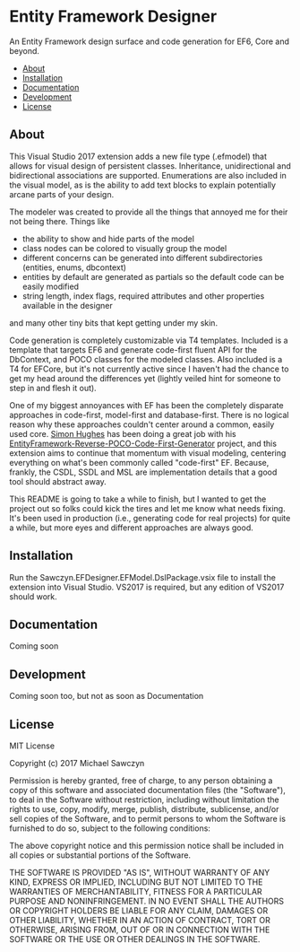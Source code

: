 # Entity Framework Designer
An Entity Framework design surface and code generation for EF6, Core and beyond.

- [About](#about)
- [Installation](#installation)
- [Documentation](#documentation)
- [Development](#development)
- [License](#licence)

## About
This Visual Studio 2017 extension adds a new file type (.efmodel) that allows for visual design of persistent classes. Inheritance, unidirectional and bidirectional associations are supported.
Enumerations are also included in the visual model, as is the ability to add text blocks to explain potentially arcane
parts of your design.

The modeler was created to provide all the things that annoyed me for their not being there. Things like 
- the ability to show and hide parts of the model
- class nodes can be colored to visually group the model
- different concerns can be generated into different subdirectories (entities, enums, dbcontext)
- entities by default are generated as partials so the default code can be easily modified
- string length, index flags, required attributes and other properties available in the designer

and many other tiny bits that kept getting under my skin.

Code generation is completely customizable via T4 templates. Included is a template that targets EF6 and generate code-first fluent API for the DbContext, and POCO classes for the modeled classes.
Also included is a T4 for EFCore, but it's not currently active since I haven't had the chance to get my head around the differences yet (lightly veiled hint for someone to step in and flesh it out).

One of my biggest annoyances with EF has been the completely disparate approaches in code-first, model-first and database-first. There is no logical reason why these approaches couldn't center
around a common, easily used core. [Simon Hughes](#https://github.com/sjh37) has been doing a great job with his [EntityFramework-Reverse-POCO-Code-First-Generator](#https://github.com/sjh37/EntityFramework-Reverse-POCO-Code-First-Generator) project,
and this extension aims to continue that momentum with visual modeling, centering everything on what's been commonly called "code-first" EF. 
Because, frankly, the CSDL, SSDL and MSL are implementation details that a good tool should abstract away.

This README is going to take a while to finish, but I wanted to get the project out so folks could kick the tires and let me
know what needs fixing. It's been used in production (i.e., generating code for real projects) for quite a while, but more eyes and different approaches are always good.

## Installation

Run the Sawczyn.EFDesigner.EFModel.DslPackage.vsix file to install the extension into Visual Studio. VS2017 is required, but any edition of VS2017 should work.

## Documentation

Coming soon

## Development

Coming soon too, but not as soon as Documentation

## License

MIT License

Copyright (c) 2017 Michael Sawczyn

Permission is hereby granted, free of charge, to any person obtaining a copy
of this software and associated documentation files (the "Software"), to deal
in the Software without restriction, including without limitation the rights
to use, copy, modify, merge, publish, distribute, sublicense, and/or sell
copies of the Software, and to permit persons to whom the Software is
furnished to do so, subject to the following conditions:

The above copyright notice and this permission notice shall be included in all
copies or substantial portions of the Software.

THE SOFTWARE IS PROVIDED "AS IS", WITHOUT WARRANTY OF ANY KIND, EXPRESS OR
IMPLIED, INCLUDING BUT NOT LIMITED TO THE WARRANTIES OF MERCHANTABILITY,
FITNESS FOR A PARTICULAR PURPOSE AND NONINFRINGEMENT. IN NO EVENT SHALL THE
AUTHORS OR COPYRIGHT HOLDERS BE LIABLE FOR ANY CLAIM, DAMAGES OR OTHER
LIABILITY, WHETHER IN AN ACTION OF CONTRACT, TORT OR OTHERWISE, ARISING FROM,
OUT OF OR IN CONNECTION WITH THE SOFTWARE OR THE USE OR OTHER DEALINGS IN THE
SOFTWARE.


